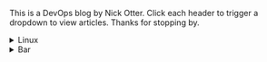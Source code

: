 This is a DevOps blog by Nick Otter. Click each header to trigger a dropdown to view articles. Thanks for stopping by.

<details><summary markdown='span'>Linux</summary>
## General
[Baby chaos monkeys for Linux](#)<br>
  
</details>

<details>
  <summary>Bar</summary>
  
  ##Bar
  [Bar](#)<br>

</details>
